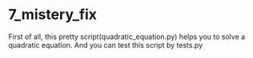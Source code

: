 # 7_mistery_fix
First of all, this pretty script(quadratic_equation.py) helps you to solve a quadratic equation. And you can test this script by tests.py